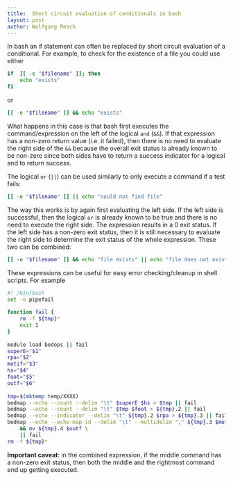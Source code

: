 ```yaml
---
title:  Short circuit evaluation of conditionals in bash
layout: post
author: Wolfgang Resch
---
```


In bash an if statement can often be replaced by short circuit
evaluation of a conditional.  For example, to check for the existence
of a file you could use either

```bash
if  [[ -e "$filename" ]]; then
    echo "exists"
fi
```

or

```bash
[[ -e "$filename" ]] && echo "exists"
```

What happens in this case is that bash first executes the
command/expression on the left of the logical `and` (`&&`). If that
expression has a non-zero return value (i.e. it failed), then there is
no need to evaluate the right side of the `&&` because the overall exit
status is already known to be non-zero since both sides have to return
a success indicator for a logical and to return success.

The logical `or` (`||`) can be used similarly to only execute a
command if a test fails:

```bash
[[ -e "$filename" ]] || echo "could not find file"
```

The way this works is by again first evaluating the left side.  If the
left side is successful, then the logical `or` is already known to be
true and there is no need to execute the right side. The expression
results in a 0 exit status.  If the left side has a non-zero exit
status, then it is still necessary to evaluate the right side to
determine the exit status of the whole expression.  These two can be
combined:

```bash
[[ -e "$filename" ]] && echo "file exists" || echo "file does not exist"
```

These expressions can be useful for easy error checking/cleanup in
shell scripts.  For example

```bash
#! /bin/bash
set -o pipefail
 
function fail {
    rm -f ${tmp}*
    exit 1
}
 
module load bedops || fail
superE="$1"
rpa="$2"
motif="$3"
hs="$4"
foot="$5"
outf="$6"
 
tmp=$(mktemp temp/XXXX)
bedmap --echo --count --delim "\t" $superE $hs > $tmp || fail
bedmap --echo --count --delim "\t" $tmp $foot > ${tmp}.2 || fail
bedmap --echo --indicator --delim "\t" ${tmp}.2 $rpa > ${tmp}.3 || fail
bedmap --echo --echo-map-id --delim "\t" --multidelim "," ${tmp}.3 $motif > ${tmp}.4 \
    && mv ${tmp}.4 $outf \
    || fail
rm -f ${tmp}*
```

**Important caveat**: in the combined expression, if the middle
  command has a non-zero exit status, then both the middle and the
  rightmost command end up getting executed.
